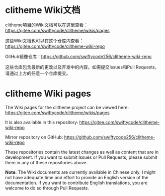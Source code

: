 # clitheme Wiki文档

clitheme项目的Wiki文档可以在这里查看：https://gitee.com/swiftycode/clitheme/wikis/pages

这些Wiki文档也可以在这个仓库内查看：https://gitee.com/swiftycode/clitheme-wiki-repo

GitHub镜像仓库：https://github.com/swiftycode256/clitheme-wiki-repo

这些仓库包含最新的更改以及开发中的内容。如需提交Issues和Pull Requests，请通过上方的任意一个仓库提交。

# clitheme Wiki pages

The Wiki pages for the clitheme project can be viewed here: https://gitee.com/swiftycode/clitheme/wikis/pages 

It is also available in this repository: https://gitee.com/swiftycode/clitheme-wiki-repo

Mirror repository on GitHub: https://github.com/swiftycode256/clitheme-wiki-repo

These repositories contain the latest changes as well as content that are in development. If you want to submit Issues or Pull Requests, please submit them in any of these repositories above.

**Note:** The Wiki documents are currently available in Chinese only. I might not have adequate time and effort to provide an English version of the documentation. If you want to contribute English translations, you are welcome to do so through Pull Requests.